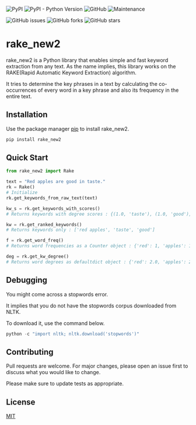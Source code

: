 ![PyPI](https://img.shields.io/pypi/v/rake_new2) ![PyPI - Python Version](https://img.shields.io/pypi/pyversions/rake_new2) ![GitHub](https://img.shields.io/github/license/BALaka-18/rake_new2) ![Maintenance](https://img.shields.io/maintenance/yes/2020)

![GitHub issues](https://img.shields.io/github/issues/BALaka-18/rake_new2) ![GitHub forks](https://img.shields.io/github/forks/BALaka-18/rake_new2?style=social) ![GitHub stars](https://img.shields.io/github/stars/BALaka-18/rake_new2?style=social)

# rake_new2

rake_new2 is a Python library that enables simple and fast keyword extraction from any text. As the name implies, this library works on the RAKE(Rapid Automatic Keyword Extraction) algorithm. 

It tries to determine the key phrases in a text by calculating the co-occurrences of every word in a key phrase and also its frequency in the entire text.

## Installation

Use the package manager [pip](https://pip.pypa.io/en/stable/) to install rake_new2.

```bash
pip install rake_new2
```

## Quick Start

```python
from rake_new2 import Rake

text = "Red apples are good in taste."
rk = Rake()
# Initialize
rk.get_keywords_from_raw_text(text)

kw_s = rk.get_keywords_with_scores()  
# Returns keywords with degree scores : {(1.0, 'taste'), (1.0, 'good'), (4.0, 'red apples')}

kw = rk.get_ranked_keywords() 
# Returns keywords only : ['red apples', 'taste', 'good']

f = rk.get_word_freq()
# Returns word frequencies as a Counter object : {'red': 1, 'apples': 1, 'good': 1, 'taste': 1}

deg = rk.get_kw_degree()
# Returns word degrees as defaultdict object : {'red': 2.0, 'apples': 2.0, 'good': 1.0, 'taste': 1.0}
```


## Debugging
You might come across a stopwords error.

It implies that you do not have the stopwords corpus downloaded from NLTK. 

To download it, use the command below.

```python
python -c "import nltk; nltk.download('stopwords')"
```

## Contributing
Pull requests are welcome. For major changes, please open an issue first to discuss what you would like to change.

Please make sure to update tests as appropriate.

## License
[MIT](https://choosealicense.com/licenses/mit/)
